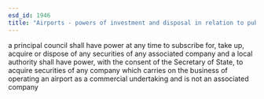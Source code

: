 ```yaml
---
esd_id: 1946
title: "Airports - powers of investment and disposal in relation to public airport companies"
---
```


a principal council shall have power at any time to subscribe for, take up, acquire or dispose of any securities of any associated company and a local authority shall have power, with the consent of the Secretary of State, to acquire securities of any company which carries on the business of operating an airport as a commercial undertaking and is not an associated company

